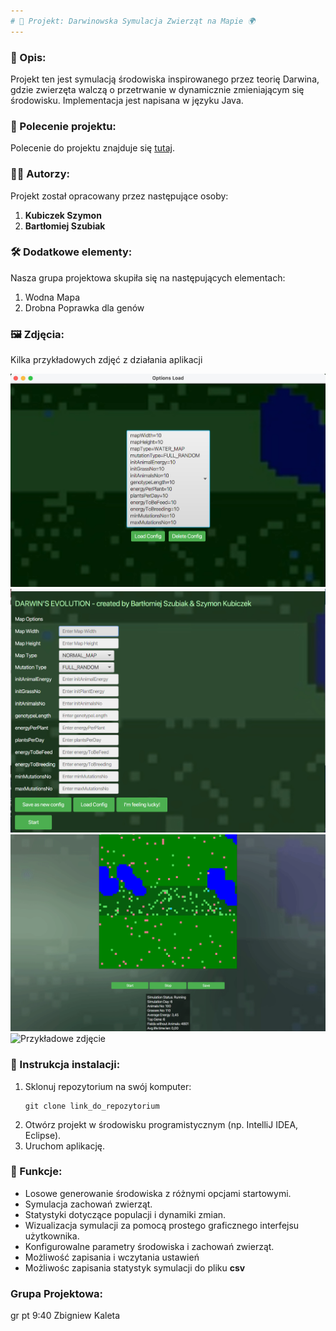 ```yaml
---
# 🐾 Projekt: Darwinowska Symulacja Zwierząt na Mapie 🌍
---
```


### 📝 Opis:

Projekt ten jest symulacją środowiska inspirowanego przez teorię Darwina, gdzie zwierzęta walczą o przetrwanie w dynamicznie zmieniającym się środowisku. Implementacja jest napisana w języku Java.

### 📄 Polecenie projektu:

Polecenie do projektu znajduje się [tutaj](https://github.com/Soamid/obiektowe-lab/tree/master/proj).

### 👨‍💻 Autorzy:

Projekt został opracowany przez następujące osoby:

1. **Kubiczek Szymon**
2. **Bartłomiej Szubiak**

### 🛠️ Dodatkowe elementy:

Nasza grupa projektowa skupiła się na następujących elementach:

1. Wodna Mapa
2. Drobna Poprawka dla genów

### 🖼️ Zdjęcia:

Kilka przykładowych zdjęć z działania aplikacji

![Przykładowe zdjęcie](docs/Load_config.png)
![Przykładowe zdjęcie](docs/Menu.png)
![Przykładowe zdjęcie](docs/Symulacja_water_map_2.png)
![Przykładowe zdjęcie](docs/Symulacja_mała_mapa.png)

### 🔧 Instrukcja instalacji:

1. Sklonuj repozytorium na swój komputer:
   ```
   git clone link_do_repozytorium
   ```
2. Otwórz projekt w środowisku programistycznym (np. IntelliJ IDEA, Eclipse).
3. Uruchom aplikację.

### 🧪 Funkcje:

- Losowe generowanie środowiska z różnymi opcjami startowymi.
- Symulacja zachowań zwierząt.
- Statystyki dotyczące populacji i dynamiki zmian.
- Wizualizacja symulacji za pomocą prostego graficznego interfejsu użytkownika.
- Konfigurowalne parametry środowiska i zachowań zwierząt.
- Możliwość zapisania i wczytania ustawień
- Możliwośc zapisania statystyk symulacji do pliku **csv**

### Grupa Projektowa:

gr pt 9:40 Zbigniew Kaleta
